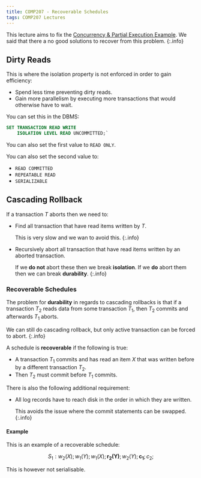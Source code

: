 ```yaml
---
title: COMP207 - Recoverable Schedules
tags: COMP207 Lectures
---
```

This lecture aims to fix the [Concurrency & Partial Execution Example]({{site.baseurl}}/comp207#concurrency--partial-execution-example). We said that there a no good solutions to recover from this problem.
{:.info}

## Dirty Reads
This is where the isolation property is not enforced in order to gain efficiency:

* Spend less time preventing dirty reads.
* Gain more parallelism by executing more transactions that would otherwise have to wait.

You can set this in the DBMS:

```sql
SET TRANSACTION READ WRITE
	ISOLATION LEVEL READ UNCOMMITTED;`
```

You can also set the first value to `READ ONLY`.

You can also set the second value to:

* `READ COMMITTED`
* `REPEATABLE READ`
* `SERIALIZABLE`

## Cascading Rollback
If a transaction $T$ aborts then we need to:

* Find all transaction that have read items written by $T$.
	
	This is very slow and we wan to avoid this.
	{:.info}
* Recursively abort all transaction that have read items written by an aborted transaction.
	
	If we **do not** abort these then we break **isolation**. If we **do** abort them then we can break **durability**.
	{:.info}

### Recoverable Schedules
The problem for **durability** in regards to cascading rollbacks is that if a transaction $T_2$ reads data from some transaction $T_1$, then $T_2$ commits and afterwards $T_1$ aborts. 

We can still do cascading rollback, but only active transaction can be forced to abort.
{:.info}

A schedule is **recoverable** if the following is true:

* A transaction $T_1$ commits and has read an item $X$ that was written before by a different transaction $T_2$.
* Then $T_2$ must commit before $T_1$ commits.

There is also the following additional requirement:

* All log records have to reach disk in the order in which they are written.

	This avoids the issue where the commit statements can be swapped.
	{:.info}

#### Example
This is an example of a recoverable schedule:

$$
S_1: w_2(X);w_1(Y);w_1(X);\mathbf{r_2(Y)};w_2(Y);\mathbf{c_1};c_2;
$$

This is however not serialisable.